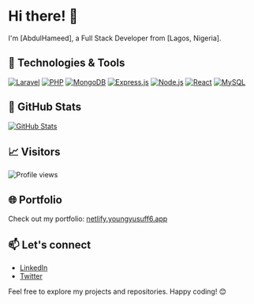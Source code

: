 # Hi there! 👋

I'm [AbdulHameed], a Full Stack Developer from [Lagos, Nigeria].

## 🔧 Technologies & Tools

[![Laravel](https://img.shields.io/badge/-Laravel-FF2D20?style=flat-square&logo=laravel&logoColor=white)](https://laravel.com/)
[![PHP](https://img.shields.io/badge/-PHP-777BB4?style=flat-square&logo=php&logoColor=white)](https://www.php.net/)
[![MongoDB](https://img.shields.io/badge/-MongoDB-47A248?style=flat-square&logo=mongodb&logoColor=white)](https://www.mongodb.com/)
[![Express.js](https://img.shields.io/badge/-Express.js-000000?style=flat-square&logo=express&logoColor=white)](https://expressjs.com/)
[![Node.js](https://img.shields.io/badge/-Node.js-339933?style=flat-square&logo=node.js&logoColor=white)](https://nodejs.org/)
[![React](https://img.shields.io/badge/-React-61DAFB?style=flat-square&logo=react&logoColor=black)](https://reactjs.org/)
[![MySQL](https://img.shields.io/badge/-MySQL-4479A1?style=flat-square&logo=mysql&logoColor=white)](https://www.mysql.com/)

## 🚀 GitHub Stats

[![GitHub Stats](https://github-readme-stats.vercel.app/api?username=youngyusuff6&show_icons=true&count_private=true&hide=issues,prs&theme=radical)](https://github.com/anuraghazra/github-readme-stats)

## 📈 Visitors

![Profile views](https://komarev.com/ghpvc/?username=youngyusuff6&color=green)

## 🌐 Portfolio

Check out my portfolio: [netlify.youngyusuff6.app](https://netlify.youngyusuff6.app)

## 📫 Let's connect

- [LinkedIn](https://www.linkedin.com/in/youngyusuff6/)
- [Twitter](https://twitter.com/youngyusuff6)

Feel free to explore my projects and repositories. Happy coding! 😊
